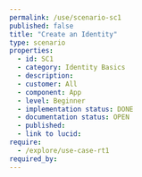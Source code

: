 ```yaml
---
permalink: /use/scenario-sc1
published: false
title: "Create an Identity"
type: scenario
properties:
  - id: SC1
  - category: Identity Basics
  - description: 
  - customer: All
  - component: App
  - level: Beginner
  - implementation status: DONE
  - documentation status: OPEN
  - published: 
  - link to lucid: 
require:
  - /explore/use-case-rt1
required_by:
---
```


